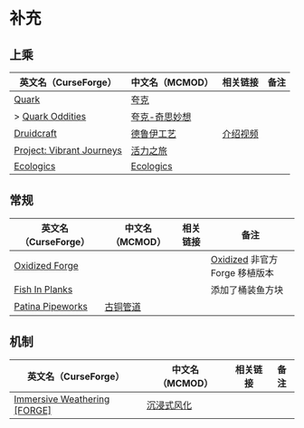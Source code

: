 # 补充

## 上乘

| 英文名（CurseForge）                                                                               | 中文名（MCMOD）                                       | 相关链接                                               | 备注 |
| -------------------------------------------------------------------------------------------------- | ----------------------------------------------------- | ------------------------------------------------------ | ---- |
| [Quark](https://www.curseforge.com/minecraft/mc-mods/quark)                                        | [夸克](https://www.mcmod.cn/class/527.html)           |                                                        |      |
| > [Quark Oddities](https://www.curseforge.com/minecraft/mc-mods/quark-oddities)                    | [夸克-奇思妙想](https://www.mcmod.cn/class/1823.html) |                                                        |      |
| [Druidcraft](https://www.curseforge.com/minecraft/mc-mods/druidcraft)                              | [德鲁伊工艺](https://www.mcmod.cn/class/3479.html)    | [介绍视频](https://www.bilibili.com/video/av413176041) |      |
| [Project: Vibrant Journeys](https://www.curseforge.com/minecraft/mc-mods/project-vibrant-journeys) | [活力之旅](https://www.mcmod.cn/class/1564.html)      |                                                        |      |
| [Ecologics](https://www.curseforge.com/minecraft/mc-mods/ecologics)                                | [Ecologics](https://www.mcmod.cn/class/6198.html)     |                                                        |      |

## 常规

| 英文名（CurseForge）                                                              | 中文名（MCMOD）                                  | 相关链接 | 备注                                                                                    |
| --------------------------------------------------------------------------------- | ------------------------------------------------ | -------- | --------------------------------------------------------------------------------------- |
| [Oxidized Forge](https://www.curseforge.com/minecraft/mc-mods/oxidized-forge)     |                                                  |          | [Oxidized](https://www.curseforge.com/minecraft/mc-mods/oxidized) 非官方 Forge 移植版本 |
| [Fish In Planks](https://www.curseforge.com/minecraft/mc-mods/fish-in-planks)     |                                                  |          | 添加了桶装鱼方块                                                                        |
| [Patina Pipeworks](https://www.curseforge.com/minecraft/mc-mods/patina-pipeworks) | [古铜管道](https://www.mcmod.cn/class/6033.html) |          |                                                                                         |

## 机制

| 英文名（CurseForge）                                                                                    | 中文名（MCMOD）                                    | 相关链接 | 备注 |
| ------------------------------------------------------------------------------------------------------- | -------------------------------------------------- | -------- | ---- |
| [Immersive Weathering [FORGE]](https://www.curseforge.com/minecraft/mc-mods/immersive-weathering-forge) | [沉浸式风化](https://www.mcmod.cn/class/6057.html) |          |      |
